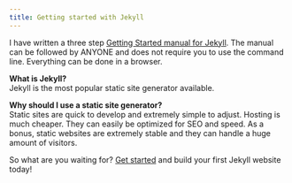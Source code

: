 ```yaml
---
title: Getting started with Jekyll
---
```



I have written a three step&nbsp;[Getting Started manual for Jekyll](http://jekyllcodex.org/getting-started/). The manual can be followed by ANYONE and does not require you to use the command line. Everything can be done in a browser.

**What is Jekyll?**
<br>Jekyll is the most popular static site generator available.

**Why should I use a static site generator?**
<br>Static sites are quick to develop and extremely simple to adjust. Hosting is much cheaper. They can easily be optimized for SEO and speed. As a bonus, static websites are extremely stable and they can handle a huge amount of visitors.

So what are you waiting for? [Get started](http://jekyllcodex.org/getting-started/) and build your first Jekyll website today!